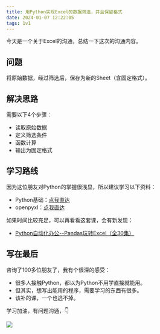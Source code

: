 ```yaml
---
title: 用Python实现Excel的数据筛选，并且保留格式
date: 2024-01-07 12:22:05
tags: 1v1
---
```


今天是一个关于Excel的沟通，总结一下这次的沟通内容。


## 问题

将原始数据，经过筛选后，保存为新的Sheet（含固定格式）。

## 解决思路

需要以下4个步骤：

- 读取原始数据
- 定义筛选条件
- 函数计算
- 输出为固定格式


## 学习路线

因为这位朋友对Python的掌握很浅显，所以建议学习以下资料：

- Python基础：[点我直达](https://www.acfun.cn/v/ac20463077)
- openpyxl：[点我直达](https://openpyxl.readthedocs.io/en/stable/)

如果时间比较充足，可以再看看这套课，会有新发现：

- [Python自动化办公--Pandas玩转Excel（全30集）](https://www.bilibili.com/video/BV1hk4y1C73S/?spm_id_from=333.999.0.0&vd_source=dcea3feb81b702defb6006f671564224)


## 写在最后

咨询了100多位朋友了，我有个很深的感受：

- 很多人接触Python，都以为Python不用学直接就能用。
- 但其实，想写出能用的程序，需要学习的东西有很多。
- 该补的课，一个也逃不掉。

学习加油，有问题沟通，👇

![](https://python-office-1300615378.cos.ap-chongqing.myqcloud.com/wechat/qr-code.jpg)
